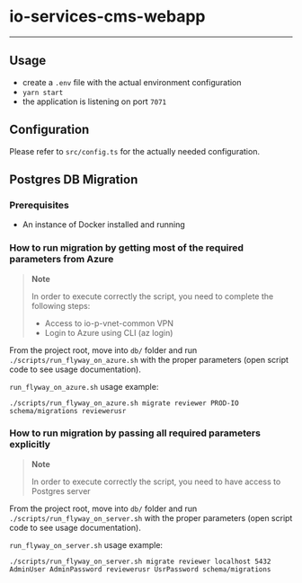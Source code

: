 # io-services-cms-webapp

---

## Usage

- create a `.env` file with the actual environment configuration
- `yarn start`
- the application is listening on port `7071`

## Configuration

Please refer to `src/config.ts` for the actually needed configuration.

## Postgres DB Migration

### Prerequisites

- An instance of Docker installed and running

### How to run migration by getting most of the required parameters from Azure

> **Note**
>
> In order to execute correctly the script, you need to complete the following steps:
>
> - Access to io-p-vnet-common VPN
> - Login to Azure using CLI (az login)

From the project root, move into `db/` folder and run `./scripts/run_flyway_on_azure.sh` with the proper parameters (open script code to see usage documentation).

`run_flyway_on_azure.sh` usage example:

```
./scripts/run_flyway_on_azure.sh migrate reviewer PROD-IO schema/migrations reviewerusr
```

### How to run migration by passing all required parameters explicitly

> **Note**
>
> In order to execute correctly the script, you need to have access to Postgres server

From the project root, move into `db/` folder and run `./scripts/run_flyway_on_server.sh` with the proper parameters (open script code to see usage documentation).

`run_flyway_on_server.sh` usage example:

```
./scripts/run_flyway_on_server.sh migrate reviewer localhost 5432 AdminUser AdminPassword reviewerusr UsrPassword schema/migrations
```
